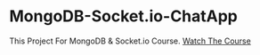 # MongoDB-Socket.io-ChatApp
This Project For MongoDB &amp; Socket.io Course.
[Watch The Course](https://t.me/programming_enrich/245)

